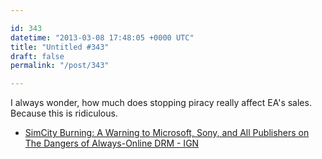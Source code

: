 ```yaml
---

id: 343
datetime: "2013-03-08 17:48:05 +0000 UTC"
title: "Untitled #343"
draft: false
permalink: "/post/343"

---
```


I always wonder, how much does stopping piracy really affect EA's sales. Because this is ridiculous. 

 
 * [SimCity Burning: A Warning to Microsoft, Sony, and All Publishers on The Dangers of Always-Online DRM - IGN](http://www.ign.com/articles/2013/03/08/simcity-burning-a-warning-to-microsoft-sony-and-all-publishers-on-the-dangers-of-always-online-drm)


